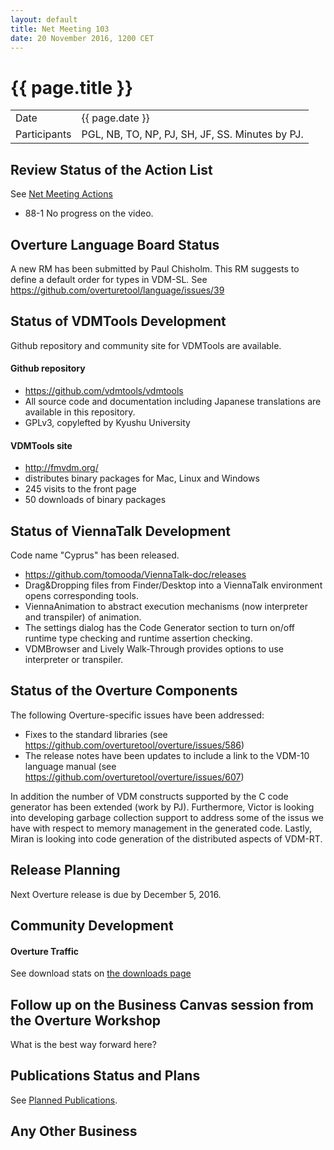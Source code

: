 ```yaml
---
layout: default
title: Net Meeting 103
date: 20 November 2016, 1200 CET
---
```


<script src="http://code.jquery.com/jquery-1.11.1.min.js">
</script>
<script src="/javascripts/edit.js"></script>
<script>setEditButonNm();</script>

# {{ page.title }}

|||
|---|---|
| Date | {{ page.date }} |
| Participants | PGL, NB, TO, NP, PJ, SH, JF, SS.  Minutes by PJ. |


## Review Status of the Action List

See [Net Meeting Actions](https://github.com/overturetool/overturetool.github.io/issues?q=is%3Aopen+is%3Aissue+label%3A%22action+net-meeting%22)

* 88-1 No progress on the video.


## Overture Language Board Status

A new RM has been submitted by Paul Chisholm. This RM suggests to define a default order for types in VDM-SL. See https://github.com/overturetool/language/issues/39


## Status of VDMTools Development

Github repository and community site for VDMTools are available.

#### Github repository

* https://github.com/vdmtools/vdmtools
* All source code and documentation including Japanese translations are available in this repository.
* GPLv3, copylefted by Kyushu University

#### VDMTools site

* http://fmvdm.org/
* distributes binary packages for Mac, Linux and Windows
* 245 visits to the front page
* 50 downloads of binary packages

## Status of ViennaTalk Development

Code name "Cyprus" has been released.

* https://github.com/tomooda/ViennaTalk-doc/releases
* Drag&Dropping files from Finder/Desktop into a ViennaTalk environment opens corresponding tools.
* ViennaAnimation to abstract execution mechanisms (now interpreter and transpiler) of animation.
* The settings dialog has the Code Generator section to turn on/off runtime type checking and runtime assertion checking.
* VDMBrowser and Lively Walk-Through provides options to use interpreter or transpiler.

##  Status of the Overture Components

The following Overture-specific issues have been addressed:

* Fixes to the standard libraries (see https://github.com/overturetool/overture/issues/586)
* The release notes have been updates to include a link to the VDM-10 language manual (see https://github.com/overturetool/overture/issues/607)

In addition the number of VDM constructs supported by the C code generator has been extended (work by PJ). Furthermore, Victor is looking into developing garbage collection support to address some of the issus we have with respect to memory management in the generated code. Lastly, Miran is looking into code generation of the distributed aspects of VDM-RT.

##  Release Planning

Next Overture release is due by December 5, 2016.


##  Community Development

#### Overture Traffic

See download stats on [the downloads page](http://overturetool.org/download/)


##  Follow up on the Business Canvas session from the Overture Workshop

What is the best way forward here?

##  Publications Status and Plans

See [Planned Publications](http://overturetool.org/publications/PlannedPublications.html).


##  Any Other Business

<div id="edit_page_div"></div>
